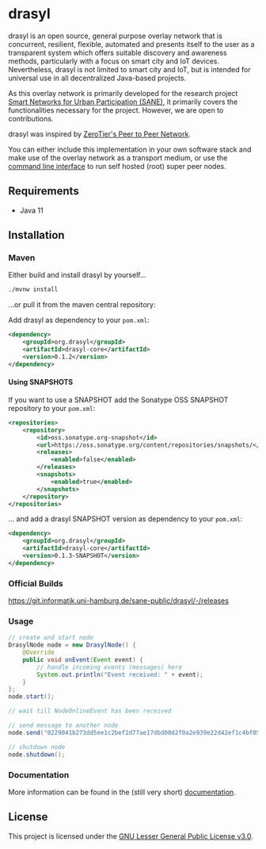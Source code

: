 # drasyl

drasyl is an open source, general purpose overlay network that is concurrent, resilient, flexible, automated and presents itself to the user as a transparent
system which offers suitable discovery and awareness methods, particularly with a focus on smart city and IoT devices. Nevertheless, drasyl is not limited to
smart city and IoT, but is intended for universal use in all decentralized Java-based projects.

As this overlay network is primarily developed for the research project
[Smart Networks for Urban Participation (SANE)](https://sane.city/), it primarily covers the functionalities necessary for the project. However, we are open to
contributions.

drasyl was inspired by [ZeroTier's Peer to Peer Network](https://www.zerotier.com/manual/#2_1).

You can either include this implementation in your own software stack and make use of the overlay network as a transport medium, or use the
[command line interface](drasyl-cli) to run self hosted (root) super peer nodes.

## Requirements

* Java 11

## Installation

### Maven

Either build and install drasyl by yourself...
```bash
./mvnw install
```

...or pull it from the maven central repository:

Add drasyl as dependency to your `pom.xml`:
```xml
<dependency>
    <groupId>org.drasyl</groupId>
    <artifactId>drasyl-core</artifactId>
    <version>0.1.2</version>
</dependency>
```

#### Using SNAPSHOTS
If you want to use a SNAPSHOT add the Sonatype OSS SNAPSHOT repository to your `pom.xml`:

```xml
<repositories>
    <repository>
        <id>oss.sonatype.org-snapshot</id>
        <url>https://oss.sonatype.org/content/repositories/snapshots/</url>
        <releases>
            <enabled>false</enabled>
        </releases>
        <snapshots>
            <enabled>true</enabled>
        </snapshots>
    </repository>
</repositories>
```

... and add a drasyl SNAPSHOT version as dependency to your `pom.xml`:
```xml
<dependency>
    <groupId>org.drasyl</groupId>
    <artifactId>drasyl-core</artifactId>
    <version>0.1.3-SNAPSHOT</version>
</dependency>
```


### Official Builds

https://git.informatik.uni-hamburg.de/sane-public/drasyl/-/releases

### Usage

```java
// create and start node
DrasylNode node = new DrasylNode() {
    @Override
    public void onEvent(Event event) {
        // handle incoming events (messages) here
        System.out.println("Event received: " + event);
    }
};
node.start();

// wait till NodeOnlineEvent has been received

// send message to another node
node.send("0229041b273dd5ee1c2bef2d77ae17dbd00d2f0a2e939e22d42ef1c4bf05147ea9", "Hello World");

// shutdown node
node.shutdown();
```

### Documentation

More information can be found in the (still very short) [documentation](doc/README.md).

## License

This project is licensed under the [GNU Lesser General Public License v3.0](LICENSE).